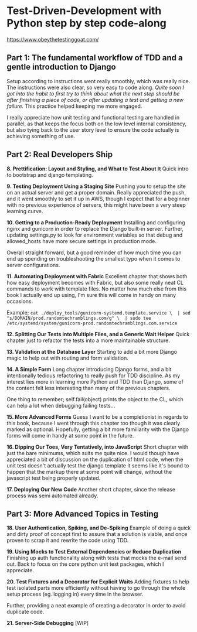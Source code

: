 # Test-Driven-Development with Python step by step code-along
https://www.obeythetestinggoat.com/

## Part 1: The fundamental workflow of TDD and a gentle introduction to Django 
Setup according to instructions went really smoothly, which was really nice. 
The instructions were also clear, so very easy to code along. _Quite soon I got 
into the habit to first try to think about what the next step should be after 
finishing a piece of code, or after updating a test and getting a new failure._ 
This practice helped keeping me more engaged.

I really appreciate how unit testing and functional testing are handled in 
parallel, as that keeps the focus both on the low level internal consistency, 
but also tying back to the user story level to ensure the code actually is 
achieving something of use.

## Part 2: Real Developers Ship

**8. Prettification: Layout and Styling, and What to Test About It**
Quick intro to bootstrap and django templating.

**9. Testing Deployment Using a Staging Site**
Pushing you to setup the site on an actual server and get a proper domain. 
Really appreciated the push, and it went smoothly to set it up in AWS, though 
I expect that for a beginner with no previous experience of servers, this might 
have been a very steep learning curve.

**10. Getting to a Production-Ready Deployment**
Installing and configuring nginx and gunicorn in order to replace the Django 
built-in server. Further, updating settings.py to look for environment variables 
so that debug and allowed_hosts have more secure settings in production mode.

Overall straight forward, but a good reminder of how much time you can end up 
spending on troubleshooting the smallest typo when it comes to server 
configurations.

**11. Automating Deployment with Fabric**
Excellent chapter that shows both how easy deployment becomes with Fabric, but 
also some really neat CL commands to work with template files. No matter how 
much else from this book I actually end up using, I'm sure this will come in 
handy on many occasions.

Example; ```cat ./deploy_tools/gunicorn-systemd.template.service \ 
| sed "s/DOMAIN/prod.randomtechramblings.com/g" \ 
| sudo tee /etc/systemd/system/gunicorn-prod.randomtechramblings.com.service```

**12. Splitting Our Tests into Multiple Files, and a Generic Wait Helper**
Quick chapter just to refactor the tests into a more maintainable structure.

**13. Validation at the Database Layer**
Starting to add a bit more Django magic to help out with routing and form 
validation.

**14. A Simple Form**
Long chapter introducing Django forms, and a bit intentionally tedious 
refactoring to really push for TDD discipline. As my interest lies more 
in learning more Python and TDD than Django, some of the content felt 
less interesting than many of the previous chapters.

One thing to remember; self.fail(object) prints the object to the CL, 
which can help a lot when debugging failing tests...

**15. More Advanced Forms**
Guess I want to be a completionist in regards to this book, because I went 
through this chapter too though it was clearly marked as optional. Hopefully, 
getting a bit more familiarity with the Django forms will come in handy at some 
point in the future.

**16. Dipping Our Toes, Very Tentatively, into JavaScript**
Short chapter with just the bare minimums, which suits me quite nice. I 
would though have appreciated a bit of discussion on the duplication of 
html code, when the unit test doesn't actually test the django template 
it seems like it's bound to happen that the markup there at some point 
will change, without the javascript test being properly updated.

**17. Deploying Our New Code**
Another short chapter, since the release process was semi automated already. 

## Part 3: More Advanced Topics in Testing

**18. User Authentication, Spiking, and De-Spiking**
Example of doing a quick and dirty proof of concept first to assure that 
a solution is viable, and once proven to scrap it and rewrite the code 
using TDD.

**19. Using Mocks to Test External Dependencies or Reduce Duplication**
Finishing up auth functionality along with tests that mocks the e-mail 
send out. Back to focus on the core python unit test packages, which I 
appreciate.

**20. Test Fixtures and a Decorator for Explicit Waits**
Adding fixtures to help test isolated parts more efficiently without 
having to go through the whole setup process (eg. logging in) every 
time in the browser.

Further, providing a neat example of creating a decorator in order to 
avoid duplicate code.

**21. Server-Side Debugging**
[WIP]